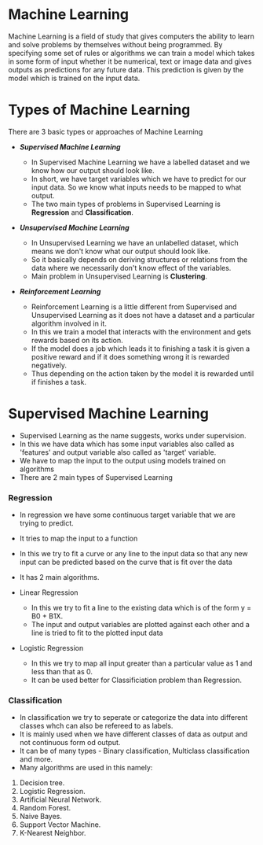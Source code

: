 # Machine Learning
Machine Learning is a field of study that gives computers the ability to learn and solve problems by themselves without being programmed.
By specifying some set of rules or algorithms we can train a model which takes in some form of input whether it be numerical, text or image data
and gives outputs as predictions for any future data. This prediction is given by the model which is trained on the input data.

# Types of Machine Learning
There are 3 basic types or approaches of Machine Learning
* ***Supervised Machine Learning***
  * In Supervised Machine Learning we have a labelled dataset and we know how our output should look like.
  * In short, we have target variables which we have to predict for our input data. So we know what inputs needs to be mapped to what output.
  * The two main types of problems in Supervised Learning is **Regression** and **Classification**.
  
* ***Unsupervised Machine Learning***
  * In Unsupervised Learning we have an unlabelled dataset, which means we don't know what our output should look like.
  * So it basically depends on deriving structures or relations from the data where we necessarily don't know effect of the variables.
  * Main problem in Unsupervised Learning is **Clustering**.
  
* ***Reinforcement Learning***
  * Reinforcement Learning is a little different from Supervised and Unsupervised Learning as it does not have a dataset and a particular algorithm involved in it.
  * In this we train a model that interacts with the environment and gets rewards based on its action.
  * If the model does a job which leads it to finishing a task it is given a positive reward and if it does something wrong it is rewarded negatively.
  * Thus depending on the action taken by the model it is rewarded until if finishes a task.
  
# Supervised Machine Learning
  * Supervised Learning as the name suggests, works under supervision.
  * In this we have data which has some input variables also called as 'features' and output variable also called as 'target' variable.
  * We have to map the input to the output using models trained on algorithms 
  * There are 2 main types of Supervised Learning 
  
  ### Regression
   * In regression we have some continuous target variable that we are trying to predict.
   * It tries to map the input to a function
   * In this we try to fit a curve or any line to the input data so that any new input can be predicted based on the curve that is fit over the data
   * It has 2 main algorithms.
   
   * Linear Regression
     * In this we try to fit a line to the existing data which is of the form y = B0 + B1X.
     * The input and output variables are plotted against each other and a line is tried to fit to the plotted input data
     
   * Logistic Regression
     * In this we try to map all input greater than a particular value as 1 and less than that as 0.
     * It can be used better for Classificiation problem than Regression.
    
  ### Classification
   * In classification we try to seperate or categorize the data into different classes whch can also be refereed to as labels.
   * It is mainly used when we have different classes of data as output and not continuous form od output.
   * It can be of many types - Binary classification, Multiclass classification and more.
   * Many algorithms are used in this namely:
   1. Decision tree.
   2. Logistic Regression.
   3. Artificial Neural Network.
   4. Random Forest.
   5. Naive Bayes.
   6. Support Vector Machine.
   7. K-Nearest Neighbor.
